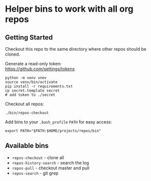 # Helper bins to work with all org repos

## Getting Started

Checkout this repo to the same directory where other repos should be cloned.

Generate a read-only token:  
https://github.com/settings/tokens

```
python -m venv vnev
source venv/bin/activate
pip install -r requirements.txt
cp secret.template secret
# add token to ./secret
```

Checkout all repos:
```
./bin/repos-checkout
```

Add bins to your `.bash_profile` `PATH` for easy access:
```
export PATH="$PATH:$HOME/projects/repos/bin"
```

## Available bins

* `repos-checkout` - clone all
* `repos-history-search` - search the log
* `repos-pull` - checkout master and pull
* `repos-search` - git grep
